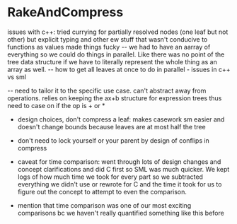 # RakeAndCompress


issues with c++: tried currying for partially resolved nodes (one leaf but not other) but explicit typing and other ew stuff that wasn't conducive to functions as values made things fucky
-- we had to have an aarray of everything so we could do things in parallel. Like there was no point of the tree data structure if we have to literally represent the whole thing as an array as well.
-- how to get all leaves at once to do in parallel - issues in c++ vs sml

-- need to tailor it to the specific use case. can't abstract away from operations. relies on keeping the ax+b structure for expression trees thus need to case on if the op is + or *

- design choices, don't compress a leaf: makes casework sm easier and doesn't change bounds because leaves are at most half the tree

- don't need to lock yourself or your parent by design of conflips in compress

- caveat for time comparison: went through lots of design changes and concept clarifications and did C first so SML was much quicker. We kept logs of how much time we took for every part so we subtracted everything we didn't use or rewrote for C and the time it took for us to figure out the concept to attempt to even the comparison.

- mention that time comparison was one of our most exciting comparisons bc we haven't really quantified something like this before 